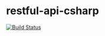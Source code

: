 # restful-api-csharp

[![Build Status](https://app.travis-ci.com/JoaoDiasDev/restful-api-csharp.svg?branch=master)](https://app.travis-ci.com/JoaoDiasDev/restful-api-csharp)
